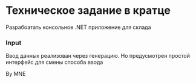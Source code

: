 # Техническое задание в кратце
Разрабоатать консольное .NET приложение для склада
### Input
Ввод данных реализован через генерацию. Но предусмотрен простой интерфейс для смены способа ввода


By MNE
